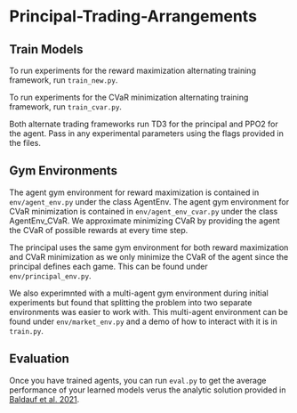 # Principal-Trading-Arrangements

## Train Models
To run experiments for the reward maximization alternating training framework, run ```train_new.py```.

To run experiments for the CVaR minimization alternating training framework, run ```train_cvar.py```.

Both alternate trading frameworks run TD3 for the principal and PPO2 for the agent. Pass in any experimental parameters using the flags provided in the files.

## Gym Environments
The agent gym environment for reward maximization is contained in ```env/agent_env.py``` under the class AgentEnv. The agent gym environment for CVaR minimization is contained in ```env/agent_env_cvar.py``` under the class AgentEnv_CVaR. We approximate minimizing CVaR by providing the agent the CVaR of possible rewards at every time step.

The principal uses the same gym environment for both reward maximization and CVaR minimization as we only minimize the CVaR of the agent since the principal defines each game. This can be found under ```env/principal_env.py```.

We also experimnted with a multi-agent gym environment during initial experiments but found that splitting the problem into two separate environments was easier to work with. This multi-agent environment can be found under ```env/market_env.py``` and a demo of how to interact with it is in ```train.py```.


## Evaluation
Once you have trained agents, you can run ```eval.py``` to get the average performance of your learned models verus the analytic solution provided in [Baldauf et al. 2021](https://papers.ssrn.com/sol3/papers.cfm?abstract_id=3778956).
